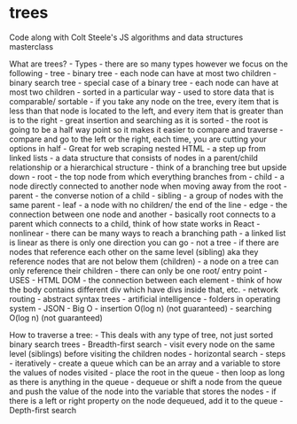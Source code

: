 # trees
Code along with Colt Steele's JS algorithms and data structures masterclass

What are trees?
    - Types
        - there are so many types however we focus on the following
        - tree
        - binary tree
            - each node can have at most two children 
        - binary search tree
            - special case of a binary tree
            - each node can have at most two children 
            - sorted in a particular way 
            - used to store data that is comparable/ sortable 
            - if you take any node on the tree,  every item that is less than that node is located to the left, and every item that is greater than is to the right 
            - great insertion and searching as it is sorted
            - the root is going to be a half way point so it makes it easier to compare and traverse 
            - compare and go to the left or the right, each time, you are cutting your options in half 
    - Great for web scraping nested HTML
    -  a step up from linked lists
    - a data structure that consists of nodes in a parent/child relationship or a hierarchical structure
    - think of a branching tree but upside down
        - root - the top node from which everything branches from
        - child - a node directly connected to another node when moving away from the root
        - parent - the converse notion of a child
        - sibling - a group of nodes with the same parent
        - leaf - a node with no children/ the end of the line 
        - edge - the connection between one node and another
        - basically root connects to a parent which connects to a child, think of how state works in React
    - nonlinear 
        - there can be many ways to reach a branching path 
        - a linked list is linear as there is only one direction you can go 
    - not a tree
        - if there are nodes that reference each other on the same level  (sibling) aka they reference nodes that are not below them (children)
            - a node on a tree can only reference their children 
        - there can only be one root/ entry point
    - USES
        - HTML DOM
            - the connection between each element 
            - think of how the body contains different div which have divs inside that, etc. 
        - network routing
        - abstract syntax trees
        - artificial intelligence 
        - folders in operating system
        - JSON
    - Big O
        - insertion O(log n) (not guaranteed)
        - searching O(log n) (not guaranteed)

How to traverse a tree:
    - This deals with any type of tree, not just sorted binary search trees
    - Breadth-first search
        - visit every node on the same level (siblings) before visiting the children nodes
        - horizontal search 
        - steps - iteratively
            - create a queue which can be an array and a variable to store the values of nodes visited
            - place the root in the queue
            - then loop as long as there is anything in the queue
                - dequeue or shift a node from the queue and push the value of the node into the variable that stores the nodes
                - if there is a left or right property on the node dequeued, add it to the queue
    - Depth-first search